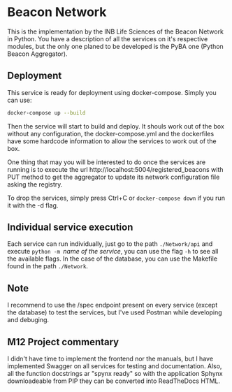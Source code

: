 # Beacon Network

This is the implementation by the INB Life Sciences of the Beacon Network in Python. You have a description of all the services on it's respective modules, but the only one planed to be developed is the PyBA one (Python Beacon Aggregator).

Deployment
----------
This service is ready for deployment using docker-compose. Simply you can use:
```bash
docker-compose up --build
```
Then the service will start to build and deploy. It shouls work out of the box without any configuration, the docker-compose.yml and the dockerfiles have some hardcode  information to allow the services to work out of the box.

One thing that may you will be interested to do once the services are running is to execute the url http://localhost:5004/registered_beacons with PUT method to get the aggregator to update its network configuration file asking the registry.

To drop the services, simply press Ctrl+C or `docker-compose down` if you run it with the -d flag.

Individual service execution
----------------------------
Each service can run individually, just go to the path `./Network/api` and execute `python -m `_name of the service_, you can use the flag `-h` to see all the available flags. In the case of the database, you can use the Makefile found in the path `./Network`.

Note
----
I recommend to use the /spec endpoint present on every service (except the database) to test the services, but I've used Postman while developing and debuging.

M12 Project commentary
----------------------
I didn't have time to implement the frontend nor the manuals, but I have implemented Swagger on all services for testing and documentation. Also, all the function docstrings ar "spynx ready" so with the application Sphynx downloadeable from PIP they can be converted into ReadTheDocs HTML.